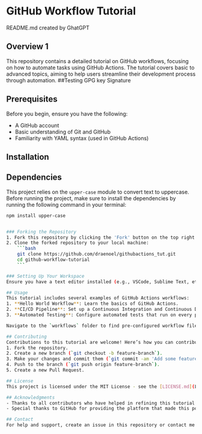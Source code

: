 # GitHub Workflow Tutorial
README.md created by GhatGPT
## Overview 1
This repository contains a detailed tutorial on GitHub workflows, focusing on how to automate tasks using GitHub Actions. The tutorial covers basic to advanced topics, aiming to help users streamline their development process through automation.
##Testing GPG key Signature 
## Prerequisites
Before you begin, ensure you have the following:
- A GitHub account
- Basic understanding of Git and GitHub
- Familiarity with YAML syntax (used in GitHub Actions)

## Installation

## Dependencies

This project relies on the `upper-case` module to convert text to uppercase. Before running the project, make sure to install the dependencies by running the following command in your terminal:

```bash
npm install upper-case


### Forking the Repository
1. Fork this repository by clicking the 'Fork' button on the top right corner of this page.
2. Clone the forked repository to your local machine:
    ```bash
    git clone https://github.com/draenoel/githubactions_tut.git
    cd github-workflow-tutorial
    ```

### Setting Up Your Workspace
Ensure you have a text editor installed (e.g., VSCode, Sublime Text, etc.) to edit your workflows.

## Usage
This tutorial includes several examples of GitHub Actions workflows:
1. **Hello World Workflow**: Learn the basics of GitHub Actions.
2. **CI/CD Pipeline**: Set up a Continuous Integration and Continuous Deployment pipeline.
3. **Automated Testing**: Configure automated tests that run on every push or pull request.

Navigate to the `workflows` folder to find pre-configured workflow files that you can modify and use according to the tutorial steps.

## Contributing
Contributions to this tutorial are welcome! Here’s how you can contribute:
1. Fork the repository.
2. Create a new branch (`git checkout -b feature-branch`).
3. Make your changes and commit them (`git commit -am 'Add some feature'`).
4. Push to the branch (`git push origin feature-branch`).
5. Create a new Pull Request.

## License
This project is licensed under the MIT License - see the [LICENSE.md](LICENSE) file for details.

## Acknowledgments
- Thanks to all contributors who have helped in refining this tutorial.
- Special thanks to GitHub for providing the platform that made this possible.

## Contact
For help and support, create an issue in this repository or contact me through GitHub.

